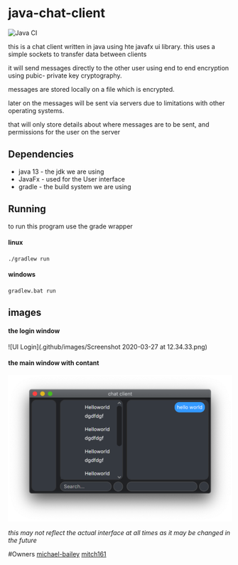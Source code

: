 # java-chat-client

![Java CI](https://github.com/michael-bailey/java-chat-client/workflows/Java%20CI/badge.svg)

this is a chat client written in java using hte javafx ui library.
this uses a simple sockets to transfer data between clients

it will send messages directly to the other user using end to end encryption using pubic- private key cryptography.

messages are stored locally on a file which is encrypted.

later on the messages will be sent via servers due to limitations with other operating systems.

that will only store details about where messages 
are to be sent, and permissions for the user on the server

## Dependencies

* java 13 - the jdk we are using
* JavaFx - used for the User interface
* gradle - the build system we are using

## Running

to run this program use the grade wrapper 

#### linux

`./gradlew run`

#### windows

`gradlew.bat run`

## images

#### the login window
![UI Login](.github/images/Screenshot 2020-03-27 at 12.34.33.png)



#### the main window with contant
![UI Main](.github/images/Screenshot%202020-03-29%20at%2015.56.16.png)

*this may not reflect the actual interface at all times as it may be changed in the future*

#Owners
[michael-bailey](https://github.com/michael-bailey/)
[mitch161](https://github.com/mitch161/)